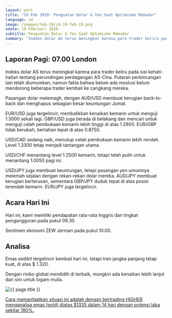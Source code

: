 ```yaml
---
layout: post
title: "19 Feb 2019: Penguatan Dolar & Yen Saat Optimisme Memudar"
language: id
image: /images/feb-19/id-19-feb-19.png
xdate: 19 Februari 2019
subtitle: Penguatan Dolar & Yen Saat Optimisme Memudar
summary: "Indeks dolar AS terus meningkat karena para trader keliru pada sisi kehati-hatian tentang perundingan perdagangan AS-Cina. Putaran perbincangan lain telah diumumkan, namun fakta bahwa belum ada resolusi belum mendorong beberapa trader kembali ke cangkang mereka"
---
```

## Laporan Pagi: 07.00 London

Indeks dolar AS terus meningkat karena para trader keliru pada sisi kehati-hatian tentang perundingan perdagangan AS-Cina. Putaran perbincangan lain telah diumumkan, namun fakta bahwa belum ada resolusi belum mendorong beberapa trader kembali ke cangkang mereka.

Pasangan dolar melemagh, dengan AUD/USD membuat kerugian back-to-back dan menghapus sebagian besar keuntungan Jumat.

EUR/USD juga tergelincir, membalikkan kenaikan kemarin untuk menguji 1.3000 sekali lagi. GBP/USD juga berada di belakang dan mencari untuk menguji celah pembukaan kemarin lebih tinggi di atas 1.2900. EUR/GBP tidak berubah, bertahan tepat di atas 0.8750.

USD/CAD sedang naik, menutup celah pembukaan kemarin lebih rendah. Level 1.3300 tetap menjadi tantangan utama.

USD/CHF menantang level 1.2500 kemarin, tetapi telah pulih untuk menantang 1.0050 pagi ini.

USD/JPY juga membuat keuntungan, tetapi pasangan yen umumnya melemah sejalan dengan rekan-rekan dolar mereka. AUD/JPY membuat kerugian berterusan, sementara GBP/JPY duduk tepat di atas posisi terendah kemarin. EUR/JPY juga tergelincir.

## Acara Hari Ini

Hari ini, kami memiliki pendapatan rata-rata Inggris dan tingkat pengangguran pada pukul 09.30.

Sentimen ekonomi ZEW Jerman pada pukul 10.00.

## Analisa

Emas sedikit tergelincir kembali hari ini, tetapi tren jangka panjang tetap kuat, di atas $ 1.320.

Dengan risiko global mendidih di terbaik, mungkin ada kenaikan lebih lanjut dari sini untuk logam mulia.

<img src="{{ site.url }}/images/feb-19/id-19-feb-19.png" alt="{{ page.title }}" title="{{ page.title }}">

<a href="%LINK%%?currency=USD&market=commodities&underlying=frxXAUUSD&formname=higherlower&duration_units=d&duration_amount=14&expiry_type=duration&amount=10&amount_type=stake&barrier=1335" target="_blank" rel="noopener noreferrer nofollow">Cara memanfaatkan situasi ini adalah dengan bertrading HIGHER menganalisa emas (gold) diatas $1335 dalam 14 hari dengan potensi laba sekitar 190%.</a>
